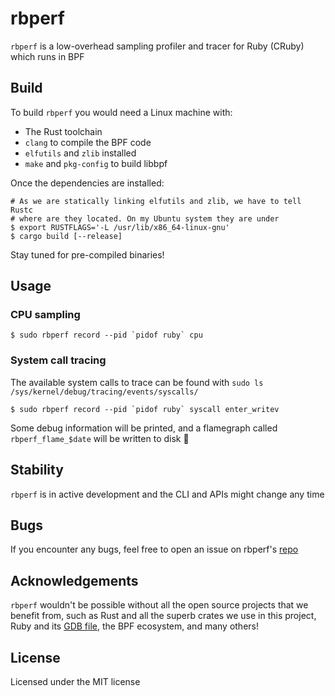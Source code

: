 rbperf
======

`rbperf` is a low-overhead sampling profiler and tracer for Ruby (CRuby) which runs in BPF

## Build

To build `rbperf` you would need a Linux machine with:
- The Rust toolchain
- `clang` to compile the BPF code
- `elfutils` and `zlib` installed
- `make` and `pkg-config` to build libbpf

Once the dependencies are installed:
```shell
# As we are statically linking elfutils and zlib, we have to tell Rustc
# where are they located. On my Ubuntu system they are under
$ export RUSTFLAGS='-L /usr/lib/x86_64-linux-gnu'
$ cargo build [--release]
```

Stay tuned for pre-compiled binaries! 

## Usage

### CPU sampling

```
$ sudo rbperf record --pid `pidof ruby` cpu
```

### System call tracing

The available system calls to trace can be found with `sudo ls /sys/kernel/debug/tracing/events/syscalls/`

```
$ sudo rbperf record --pid `pidof ruby` syscall enter_writev
```

Some debug information will be printed, and a flamegraph called `rbperf_flame_$date` will be written to disk 🎉

## Stability

`rbperf` is in active development and the CLI and APIs might change any time

## Bugs

If you encounter any bugs, feel free to open an issue on rbperf's [repo](https://github.com/javierhonduco/rbperf)

## Acknowledgements

`rbperf` wouldn't be possible without all the open source projects that we benefit from, such as Rust and all the superb crates we use in this project, Ruby and its [GDB file](https://github.com/ruby/ruby/blob/master/.gdbinit), the BPF ecosystem, and many others!

## License

Licensed under the MIT license
